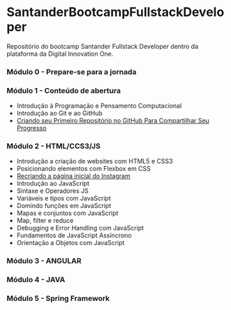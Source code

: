 # SantanderBootcampFullstackDeveloper
Repositório do bootcamp Santander Fullstack Developer dentro da plataforma da Digital Innovation One.

### Módulo 0 - Prepare-se para a jornada

### Módulo 1 - Conteúdo de abertura
- Introdução à Programação e Pensamento Computacional
- Introdução ao Git e ao GitHub
- [Criando seu Primeiro Repositório no GitHub Para Compartilhar Seu Progresso](https://github.com/ArthurBorges/dio-desafio-github)

### Módulo 2 - HTML/CCS3/JS
- Introdução a criação de websites com HTML5 e CSS3
- Posicionando elementos com Flexbox em CSS
- [Recriando a página inicial do Instagram](https://github.com/ArthurBorges/desafioDIO-Instagram.git)
- Introdução ao JavaScript
- Sintaxe e Operadores JS
- Variáveis e tipos com JavaScript
- Domindo funções em JavaScript
- Mapas e conjuntos com JavaScript
- Map, filter e reduce
- Debugging e Error Handling com JavaScript
- Fundamentos de JavaScript Assíncrono
- Orientação a Objetos com JavaScript

### Módulo 3 - ANGULAR

### Módulo 4 - JAVA

### Módulo 5 - Spring Framework
